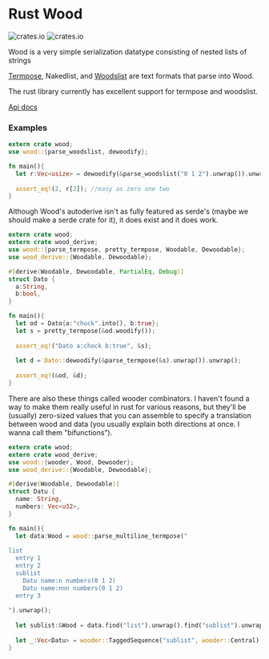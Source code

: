 # Rust Wood

![crates.io](https://img.shields.io/crates/v/wood.svg)  ![crates.io](https://img.shields.io/crates/v/wood_derive.svg)

Wood is a very simple serialization datatype consisting of nested lists of strings

[Termpose](https://github.com/makoConstruct/termpose/), Nakedlist, and [Woodslist](https://github.com/makoConstruct/termpose/blob/master/woodslist.md) are text formats that parse into Wood.

The rust library currently has excellent support for termpose and woodslist.

[Api docs](https://docs.rs/wood/0.3.0/)

### Examples

```rust
extern crate wood;
use wood::{parse_woodslist, dewoodify};

fn main(){
  let r:Vec<usize> = dewoodify(&parse_woodslist("0 1 2").unwrap()).unwrap();
  
  assert_eq!(2, r[2]); //easy as zero one two
}
```


Although Wood's autoderive isn't as fully featured as serde's (maybe we should make a serde crate for it), it does exist and it does work.

```rust
extern crate wood;
extern crate wood_derive;
use wood::{parse_termpose, pretty_termpose, Woodable, Dewoodable};
use wood_derive::{Woodable, Dewoodable};

#[derive(Woodable, Dewoodable, PartialEq, Debug)]
struct Dato {
  a:String,
  b:bool,
}

fn main(){
  let od = Dato{a:"chock".into(), b:true};
  let s = pretty_termpose(&od.woodify());
  
  assert_eq!("Dato a:chock b:true", &s);
  
  let d = Dato::dewoodify(&parse_termpose(&s).unwrap()).unwrap();
  
  assert_eq!(&od, &d);
}
```


There are also these things called wooder combinators. I haven't found a way to make them really useful in rust for various reasons, but they'll be (usually) zero-sized values that you can assemble to specify a translation between wood and data (you usually explain both directions at once. I wanna call them "bifunctions").

```rust
extern crate wood;
extern crate wood_derive;
use wood::{wooder, Wood, Dewooder};
use wood_derive::{Woodable, Dewoodable};

#[derive(Woodable, Dewoodable)]
struct Datu {
  name: String,
  numbers: Vec<u32>,
}

fn main(){
  let data:Wood = wood::parse_multiline_termpose("
  
list
  entry 1
  entry 2
  sublist
    Datu name:n numbers(0 1 2)
    Datu name:nnn numbers(0 1 2)
  entry 3
  
").unwrap();
  
  let sublist:&Wood = data.find("list").unwrap().find("sublist").unwrap();
  
  let _:Vec<Datu> = wooder::TaggedSequence("sublist", wooder::Central).dewoodify(sublist).unwrap();
}
```